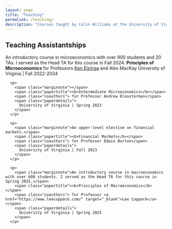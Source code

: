 ```yaml
---
layout: page
title: "Teaching"
permalink: /teaching/
description: "Courses taught by Colin Williams at the University of Virginia"
---
```


  <section>
    <h2> Teaching Assistantships </h2>
      <p>
        <span class="marginnote">An introductory course in microeconomics with over 900 students and 20 TAs. I served as the Head TA for this course in Fall 2024.</span>
        <span class="papertitle"><b>Principles of Microeconomics</b></span>
        <span class="coauthors"> for Professors <a href="https://kenelzinga.com/" target="_blank">Ken Elzinga</a> and Alex MacKay</span>    <span class="paperdetails">
          University of Virginia | Fall 2022-2024
        </span>
      </p>

      <p>
        <span class="marginnote"></span>
        <span class="papertitle"><b>Intermediate Microeconomics</b></span>
        <span class="coauthors"> for Professor Andrew Kloosterman</span>
        <span class="paperdetails">
          University of Virginia | Spring 2023
        </span>
      </p>

      <p>
        <span class="marginnote">An upper-level elective on financial markets.</span>
        <span class="papertitle"><b>Financial Markets</b></span>
        <span class="coauthors"> for Professor Edwin Burton</span>
        <span class="paperdetails">
          University of Virginia | Fall 2023
        </span>
      </p>

      <p>
        <span class="marginnote">An introductory course in macroeconomics with over 600 students. I served as the Head TA for this course in Spring 2025.</span>
        <span class="papertitle"><b>Principles of Macroeconomics</b></span>
        <span class="coauthors"> for Professor <a href="https://www.leecoppock.com/" target="_blank">Lee Coppock</a></span>
        <span class="paperdetails">
          University of Virginia | Spring 2025
        </span>
      </p>

  </section>